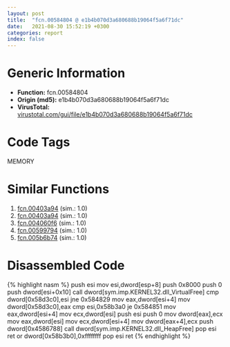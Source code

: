 ```yaml
---
layout: post
title:  "fcn.00584804 @ e1b4b070d3a680688b19064f5a6f71dc"
date:   2021-08-30 15:52:19 +0300
categories: report
index: false
---
```


# Generic Information
- **Function:** fcn.00584804
- **Origin (md5):** e1b4b070d3a680688b19064f5a6f71dc
- **VirusTotal:** [virustotal.com/gui/file/e1b4b070d3a680688b19064f5a6f71dc][virustotal_ref]

# Code Tags
<span class="tag" id="MEMORY">MEMORY</span>


# Similar Functions

1. [fcn.00403a94][similar_1_ref] (sim.: 1.0)
2. [fcn.00403a94][similar_2_ref] (sim.: 1.0)
3. [fcn.004060f6][similar_3_ref] (sim.: 1.0)
4. [fcn.00599794][similar_4_ref] (sim.: 1.0)
5. [fcn.005b6b74][similar_5_ref] (sim.: 1.0)


# Disassembled Code

{% highlight nasm %}
push esi
mov esi,dword[esp+8]
push 0x8000
push 0
push dword[esi+0x10]
call dword[sym.imp.KERNEL32.dll_VirtualFree]
cmp dword[0x58d3c0],esi
jne 0x584829
mov eax,dword[esi+4]
mov dword[0x58d3c0],eax
cmp esi,0x58b3a0
je 0x584851
mov eax,dword[esi+4]
mov ecx,dword[esi]
push esi
push 0
mov dword[eax],ecx
mov eax,dword[esi]
mov ecx,dword[esi+4]
mov dword[eax+4],ecx
push dword[0x4586788]
call dword[sym.imp.KERNEL32.dll_HeapFree]
pop esi
ret
or dword[0x58b3b0],0xffffffff
pop esi
ret
{% endhighlight %}


[similar_1_ref]: /report/fcn.00403a94@96146d48f33d2b81d37cf455f4bd8c4b
[similar_2_ref]: /report/fcn.00403a94@eac1782291736df208e1220cf8c38a7c
[similar_3_ref]: /report/fcn.004060f6@d4e56c7d970c209a3a2b3c4b4cc5e586
[similar_4_ref]: /report/fcn.00599794@140d3779c34998b2115004c062b02ca8
[similar_5_ref]: /report/fcn.005b6b74@2694aedb5e4f4308d70d56b7790b8855
[virustotal_ref]: https://www.virustotal.com/gui/file/e1b4b070d3a680688b19064f5a6f71dc